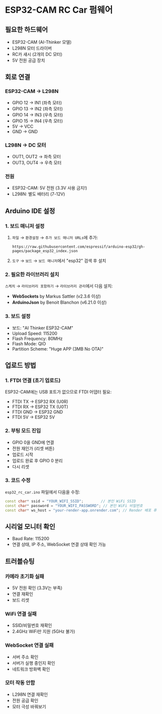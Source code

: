 # ESP32-CAM RC Car 펌웨어

## 필요한 하드웨어
- ESP32-CAM (AI-Thinker 모델)
- L298N 모터 드라이버
- RC카 섀시 (2개의 DC 모터)
- 5V 전원 공급 장치

## 회로 연결

### ESP32-CAM → L298N
- GPIO 12 → IN1 (좌측 모터)
- GPIO 13 → IN2 (좌측 모터)
- GPIO 14 → IN3 (우측 모터)
- GPIO 15 → IN4 (우측 모터)
- 5V → VCC
- GND → GND

### L298N → DC 모터
- OUT1, OUT2 → 좌측 모터
- OUT3, OUT4 → 우측 모터

### 전원
- ESP32-CAM: 5V 전원 (3.3V 사용 금지!)
- L298N: 별도 배터리 (7-12V)

## Arduino IDE 설정

### 1. 보드 매니저 설정
1. `파일` → `환경설정` → `추가 보드 매니저 URLs`에 추가:
   ```
   https://raw.githubusercontent.com/espressif/arduino-esp32/gh-pages/package_esp32_index.json
   ```

2. `도구` → `보드` → `보드 매니저`에서 "esp32" 검색 후 설치

### 2. 필요한 라이브러리 설치
`스케치` → `라이브러리 포함하기` → `라이브러리 관리`에서 다음 설치:
- **WebSockets** by Markus Sattler (v2.3.6 이상)
- **ArduinoJson** by Benoit Blanchon (v6.21.0 이상)

### 3. 보드 설정
- 보드: "AI Thinker ESP32-CAM"
- Upload Speed: 115200
- Flash Frequency: 80MHz
- Flash Mode: QIO
- Partition Scheme: "Huge APP (3MB No OTA)"

## 업로드 방법

### 1. FTDI 연결 (초기 업로드)
ESP32-CAM에는 USB 포트가 없으므로 FTDI 어댑터 필요:
- FTDI TX → ESP32 RX (U0R)
- FTDI RX → ESP32 TX (U0T)
- FTDI GND → ESP32 GND
- FTDI 5V → ESP32 5V

### 2. 부팅 모드 진입
- GPIO 0을 GND에 연결
- 전원 재인가 (리셋 버튼)
- 업로드 시작
- 업로드 완료 후 GPIO 0 분리
- 다시 리셋

### 3. 코드 수정
`esp32_rc_car.ino` 파일에서 다음을 수정:
```cpp
const char* ssid = "YOUR_WIFI_SSID";        // 본인 WiFi SSID
const char* password = "YOUR_WIFI_PASSWORD"; // 본인 WiFi 비밀번호
const char* ws_host = "your-render-app.onrender.com"; // Render 배포 후 주소
```

## 시리얼 모니터 확인
- Baud Rate: 115200
- 연결 상태, IP 주소, WebSocket 연결 상태 확인 가능

## 트러블슈팅

### 카메라 초기화 실패
- 5V 전원 확인 (3.3V는 부족)
- 연결 재확인
- 보드 리셋

### WiFi 연결 실패
- SSID/비밀번호 재확인
- 2.4GHz WiFi만 지원 (5GHz 불가)

### WebSocket 연결 실패
- 서버 주소 확인
- 서버가 실행 중인지 확인
- 네트워크 방화벽 확인

### 모터 작동 안함
- L298N 연결 재확인
- 전원 공급 확인
- 모터 극성 바꿔보기

